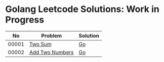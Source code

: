 # Golang Leetcode Solutions: Work in Progress

|No|Problem|Solution|
|---|---|---|
|00001|[Two Sum](./00001/00001_two_sum.md)|[Go](./00001/00001_two_sum.go)|
|00002|[Add Two Numbers](./00002/00002_add_two_numbers.md)|[Go](./00002/00002_add_two_numbers.go)|